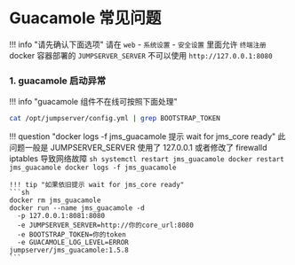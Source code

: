 # Guacamole 常见问题

!!! info "请先确认下面选项"
    请在 `web` - `系统设置` - `安全设置` 里面允许 `终端注册`  
    docker 容器部署的 `JUMPSERVER_SERVER` 不可以使用 `http://127.0.0.1:8080`

### 1. guacamole 启动异常

!!! info "guacamole 组件不在线可按照下面处理"

```sh
cat /opt/jumpserver/config.yml | grep BOOTSTRAP_TOKEN
```

!!! question "docker logs -f jms_guacamole 提示 wait for jms_core ready"
    此问题一般是 JUMPSERVER_SERVER 使用了 127.0.0.1 或者修改了 firewalld iptables 导致网络故障
    ```sh
    systemctl restart jms_guacamole
    docker restart jms_guacamole
    docker logs -f jms_guacamole
    ```

    !!! tip "如果依旧提示 wait for jms_core ready"
    ```sh
    docker rm jms_guacamole
    docker run --name jms_guacamole -d
      -p 127.0.0.1:8081:8080
      -e JUMPSERVER_SERVER=http://你的core_url:8080
      -e BOOTSTRAP_TOKEN=你的token
      -e GUACAMOLE_LOG_LEVEL=ERROR
    jumpserver/jms_guacamole:1.5.8
    ```

